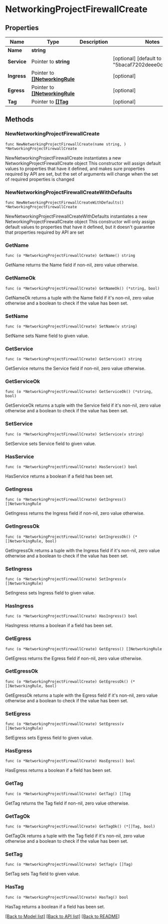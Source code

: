 # NetworkingProjectFirewallCreate

## Properties

Name | Type | Description | Notes
------------ | ------------- | ------------- | -------------
**Name** | **string** |  | 
**Service** | Pointer to **string** |  | [optional] [default to "5bacaf7202deee0c100eda3b"]
**Ingress** | Pointer to [**[]NetworkingRule**](NetworkingRule.md) |  | [optional] 
**Egress** | Pointer to [**[]NetworkingRule**](NetworkingRule.md) |  | [optional] 
**Tag** | Pointer to [**[]Tag**](Tag.md) |  | [optional] 

## Methods

### NewNetworkingProjectFirewallCreate

`func NewNetworkingProjectFirewallCreate(name string, ) *NetworkingProjectFirewallCreate`

NewNetworkingProjectFirewallCreate instantiates a new NetworkingProjectFirewallCreate object
This constructor will assign default values to properties that have it defined,
and makes sure properties required by API are set, but the set of arguments
will change when the set of required properties is changed

### NewNetworkingProjectFirewallCreateWithDefaults

`func NewNetworkingProjectFirewallCreateWithDefaults() *NetworkingProjectFirewallCreate`

NewNetworkingProjectFirewallCreateWithDefaults instantiates a new NetworkingProjectFirewallCreate object
This constructor will only assign default values to properties that have it defined,
but it doesn't guarantee that properties required by API are set

### GetName

`func (o *NetworkingProjectFirewallCreate) GetName() string`

GetName returns the Name field if non-nil, zero value otherwise.

### GetNameOk

`func (o *NetworkingProjectFirewallCreate) GetNameOk() (*string, bool)`

GetNameOk returns a tuple with the Name field if it's non-nil, zero value otherwise
and a boolean to check if the value has been set.

### SetName

`func (o *NetworkingProjectFirewallCreate) SetName(v string)`

SetName sets Name field to given value.


### GetService

`func (o *NetworkingProjectFirewallCreate) GetService() string`

GetService returns the Service field if non-nil, zero value otherwise.

### GetServiceOk

`func (o *NetworkingProjectFirewallCreate) GetServiceOk() (*string, bool)`

GetServiceOk returns a tuple with the Service field if it's non-nil, zero value otherwise
and a boolean to check if the value has been set.

### SetService

`func (o *NetworkingProjectFirewallCreate) SetService(v string)`

SetService sets Service field to given value.

### HasService

`func (o *NetworkingProjectFirewallCreate) HasService() bool`

HasService returns a boolean if a field has been set.

### GetIngress

`func (o *NetworkingProjectFirewallCreate) GetIngress() []NetworkingRule`

GetIngress returns the Ingress field if non-nil, zero value otherwise.

### GetIngressOk

`func (o *NetworkingProjectFirewallCreate) GetIngressOk() (*[]NetworkingRule, bool)`

GetIngressOk returns a tuple with the Ingress field if it's non-nil, zero value otherwise
and a boolean to check if the value has been set.

### SetIngress

`func (o *NetworkingProjectFirewallCreate) SetIngress(v []NetworkingRule)`

SetIngress sets Ingress field to given value.

### HasIngress

`func (o *NetworkingProjectFirewallCreate) HasIngress() bool`

HasIngress returns a boolean if a field has been set.

### GetEgress

`func (o *NetworkingProjectFirewallCreate) GetEgress() []NetworkingRule`

GetEgress returns the Egress field if non-nil, zero value otherwise.

### GetEgressOk

`func (o *NetworkingProjectFirewallCreate) GetEgressOk() (*[]NetworkingRule, bool)`

GetEgressOk returns a tuple with the Egress field if it's non-nil, zero value otherwise
and a boolean to check if the value has been set.

### SetEgress

`func (o *NetworkingProjectFirewallCreate) SetEgress(v []NetworkingRule)`

SetEgress sets Egress field to given value.

### HasEgress

`func (o *NetworkingProjectFirewallCreate) HasEgress() bool`

HasEgress returns a boolean if a field has been set.

### GetTag

`func (o *NetworkingProjectFirewallCreate) GetTag() []Tag`

GetTag returns the Tag field if non-nil, zero value otherwise.

### GetTagOk

`func (o *NetworkingProjectFirewallCreate) GetTagOk() (*[]Tag, bool)`

GetTagOk returns a tuple with the Tag field if it's non-nil, zero value otherwise
and a boolean to check if the value has been set.

### SetTag

`func (o *NetworkingProjectFirewallCreate) SetTag(v []Tag)`

SetTag sets Tag field to given value.

### HasTag

`func (o *NetworkingProjectFirewallCreate) HasTag() bool`

HasTag returns a boolean if a field has been set.


[[Back to Model list]](../README.md#documentation-for-models) [[Back to API list]](../README.md#documentation-for-api-endpoints) [[Back to README]](../README.md)


